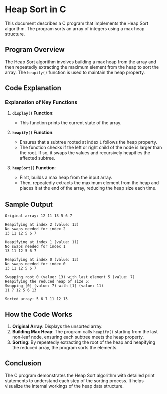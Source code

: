 # Heap Sort in C

This document describes a C program that implements the Heap Sort algorithm. The program sorts an array of integers using a max heap structure.

## Program Overview

The Heap Sort algorithm involves building a max heap from the array and then repeatedly extracting the maximum element from the heap to sort the array. The `heapify()` function is used to maintain the heap property.

## Code Explanation

### Explanation of Key Functions

1. **`display()` Function**:
   - This function prints the current state of the array.

2. **`heapify()` Function**:
   - Ensures that a subtree rooted at index `i` follows the heap property.
   - The function checks if the left or right child of the node is larger than the root. If so, it swaps the values and recursively heapifies the affected subtree.

3. **`heapSort()` Function**:
   - First, builds a max heap from the input array.
   - Then, repeatedly extracts the maximum element from the heap and places it at the end of the array, reducing the heap size each time.

## Sample Output

```
Original array: 12 11 13 5 6 7 

Heapifying at index 2 (value: 13)
No swaps needed for index 2
13 11 12 5 6 7 

Heapifying at index 1 (value: 11)
No swaps needed for index 1
13 11 12 5 6 7 

Heapifying at index 0 (value: 13)
No swaps needed for index 0
13 11 12 5 6 7 

Swapping root 0 (value: 13) with last element 5 (value: 7)
Heapifying the reduced heap of size 5:
Swapping [0] (value: 7) with [1] (value: 11)
11 7 12 5 6 13 

Sorted array: 5 6 7 11 12 13 
```

## How the Code Works

1. **Original Array**: Displays the unsorted array.
2. **Building Max Heap**: The program calls `heapify()` starting from the last non-leaf node, ensuring each subtree meets the heap property.
3. **Sorting**: By repeatedly extracting the root of the heap and heapifying the reduced array, the program sorts the elements.

## Conclusion

The C program demonstrates the Heap Sort algorithm with detailed print statements to understand each step of the sorting process. It helps visualize the internal workings of the heap data structure.
